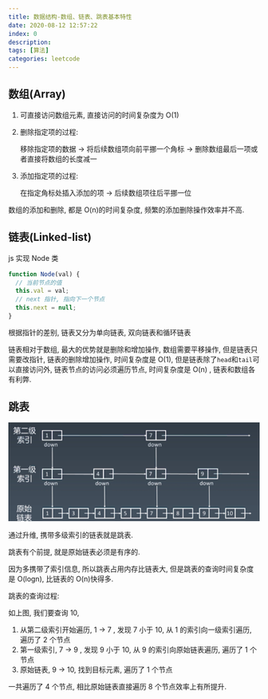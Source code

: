 ```yaml
---
title: 数据结构-数组、链表、跳表基本特性
date: 2020-08-12 12:57:22
index: 0
description:
tags: [算法]
categories: leetcode
---
```


## 数组(Array)

1. 可直接访问数组元素, 直接访问的时间复杂度为 O(1)

2. 删除指定项的过程:

   移除指定项的数据 -> 将后续数组项向前平挪一个角标 -> 删除数组最后一项或者直接将数组的长度减一

3. 添加指定项的过程:

   在指定角标处插入添加的项 -> 后续数组项往后平挪一位

数组的添加和删除, 都是 O(n)的时间复杂度, 频繁的添加删除操作效率并不高.

## 链表(Linked-list)

js 实现 Node 类

```js
function Node(val) {
  // 当前节点的值
  this.val = val;
  // next 指针, 指向下一个节点
  this.next = null;
}
```

根据指针的差别, 链表又分为单向链表, 双向链表和循环链表

链表相对于数组, 最大的优势就是删除和增加操作, 数组需要平移操作, 但是链表只需要改指针, 链表的删除增加操作, 时间复杂度是 O(1), 但是链表除了`head`和`tail`可以直接访问外, 链表节点的访问必须遍历节点, 时间复杂度是 O(n) , 链表和数组各有利弊.

## 跳表

![跳表](./跳表.png)

通过升维, 携带多级索引的链表就是跳表.

跳表有个前提, 就是原始链表必须是有序的.

因为多携带了索引信息, 所以跳表占用内存比链表大, 但是跳表的查询时间复杂度是 O(logn), 比链表的 O(n)快得多.

跳表的查询过程:

如上图, 我们要查询 10,

1. 从第二级索引开始遍历, 1 -> 7 , 发现 7 小于 10, 从 1 的索引向一级索引遍历, 遍历了 2 个节点
2. 第一级索引, 7 -> 9 , 发现 9 小于 10, 从 9 的索引向原始链表遍历, 遍历了 1 个节点
3. 原始链表, 9 -> 10, 找到目标元素, 遍历了 1 个节点

一共遍历了 4 个节点, 相比原始链表直接遍历 8 个节点效率上有所提升.
